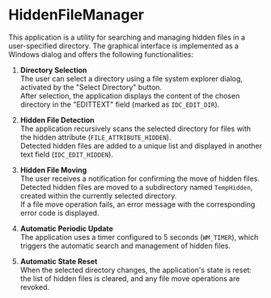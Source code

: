 # HiddenFileManager
This application is a utility for searching and managing hidden files in a user-specified directory. The graphical interface is implemented as a Windows dialog and offers the following functionalities:

1. **Directory Selection**  
   The user can select a directory using a file system explorer dialog, activated by the "Select Directory" button.  
   After selection, the application displays the content of the chosen directory in the "EDITTEXT" field (marked as `IDC_EDIT_DIR`).

2. **Hidden File Detection**  
   The application recursively scans the selected directory for files with the hidden attribute (`FILE_ATTRIBUTE_HIDDEN`).  
   Detected hidden files are added to a unique list and displayed in another text field (`IDC_EDIT_HIDDEN`).

3. **Hidden File Moving**  
   The user receives a notification for confirming the move of hidden files.  
   Detected hidden files are moved to a subdirectory named `TempHidden`, created within the currently selected directory.  
   If a file move operation fails, an error message with the corresponding error code is displayed.

4. **Automatic Periodic Update**  
   The application uses a timer configured to 5 seconds (`WM_TIMER`), which triggers the automatic search and management of hidden files.

5. **Automatic State Reset**  
   When the selected directory changes, the application's state is reset: the list of hidden files is cleared, and any file move operations are revoked.
